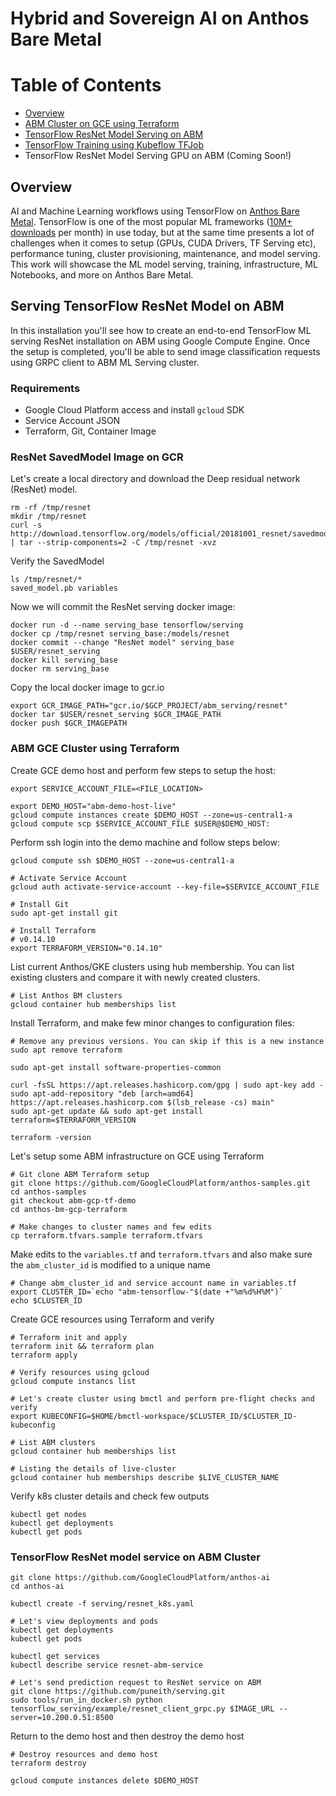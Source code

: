# Hybrid and Sovereign AI on Anthos Bare Metal

# Table of Contents

<!-- toc -->
* [Overview](#overview)
* [ABM Cluster on GCE using Terraform](#abm-gce-cluster-using-terraform)
* [TensorFlow ResNet Model Serving on ABM](#serving-tensorflow-resnet-model-on-abm)
* [TensorFlow Training using Kubeflow TFJob](training#tensorflow-mnist-training-on-abm-using-kubeflow-tfjob)
* TensorFlow ResNet Model Serving GPU on ABM (Coming Soon!)

<!-- tocstop -->

## Overview
AI and Machine Learning workflows using TensorFlow on [Anthos Bare Metal](https://cloud.google.com/anthos/clusters/docs/bare-metal/1.6). TensorFlow is one of the most popular ML frameworks ([10M+ downloads](https://pypistats.org/packages/tensorflow) per month) in use today, but at the same time presents a lot of challenges when it comes to setup (GPUs, CUDA Drivers, TF Serving etc), performance tuning, cluster provisioning, maintenance, and model serving. This work will showcase the ML model serving, training, infrastructure, ML Notebooks, and more on Anthos Bare Metal.

## Serving TensorFlow ResNet Model on ABM
In this installation you'll see how to create an end-to-end TensorFlow ML
serving ResNet installation on ABM using Google Compute Engine. Once the setup is completed, you'll be able to send image classification requests using GRPC client to ABM ML Serving
cluster.

### Requirements
 * Google Cloud Platform access and install `gcloud` SDK
 * Service Account JSON
 * Terraform, Git, Container Image

### ResNet SavedModel Image on GCR
Let's create a local directory and download the Deep residual network (ResNet)
model.

```
rm -rf /tmp/resnet
mkdir /tmp/resnet
curl -s http://download.tensorflow.org/models/official/20181001_resnet/savedmodels/resnet_v2_fp32_savedmodel_NHWC_jpg.tar.gz | tar --strip-components=2 -C /tmp/resnet -xvz
```

Verify the SavedModel

```
ls /tmp/resnet/*
saved_model.pb variables
```

Now we will commit the ResNet serving docker image:

```
docker run -d --name serving_base tensorflow/serving
docker cp /tmp/resnet serving_base:/models/resnet
docker commit --change "ResNet model" serving_base $USER/resnet_serving
docker kill serving_base
docker rm serving_base
```

Copy the local docker image to gcr.io

```
export GCR_IMAGE_PATH="gcr.io/$GCP_PROJECT/abm_serving/resnet"
docker tar $USER/resnet_serving $GCR_IMAGE_PATH
docker push $GCR_IMAGEPATH
```


### ABM GCE Cluster using Terraform
Create GCE demo host and perform few steps to setup the host:

```
export SERVICE_ACCOUNT_FILE=<FILE_LOCATION>

export DEMO_HOST="abm-demo-host-live"
gcloud compute instances create $DEMO_HOST --zone=us-central1-a
gcloud compute scp $SERVICE_ACCOUNT_FILE $USER@$DEMO_HOST:
```


Perform ssh login into the demo machine and follow steps below:

```
gcloud compute ssh $DEMO_HOST --zone=us-central1-a

# Activate Service Account
gcloud auth activate-service-account --key-file=$SERVICE_ACCOUNT_FILE

# Install Git
sudo apt-get install git

# Install Terraform
# v0.14.10
export TERRAFORM_VERSION="0.14.10"
```

List current Anthos/GKE clusters using hub membership. You can list existing
clusters and compare it with newly created clusters.

```
# List Anthos BM clusters
gcloud container hub memberships list
```

Install Terraform, and make few minor changes to configuration files:

```
# Remove any previous versions. You can skip if this is a new instance
sudo apt remove terraform

sudo apt-get install software-properties-common

curl -fsSL https://apt.releases.hashicorp.com/gpg | sudo apt-key add -
sudo apt-add-repository "deb [arch=amd64] https://apt.releases.hashicorp.com $(lsb_release -cs) main"
sudo apt-get update && sudo apt-get install terraform=$TERRAFORM_VERSION

terraform -version
```

Let's setup some ABM infrastructure on GCE using Terraform

```
# Git clone ABM Terraform setup
git clone https://github.com/GoogleCloudPlatform/anthos-samples.git
cd anthos-samples
git checkout abm-gcp-tf-demo
cd anthos-bm-gcp-terraform

# Make changes to cluster names and few edits
cp terraform.tfvars.sample terraform.tfvars
```

Make edits to the `variables.tf` and `terraform.tfvars` and also make sure the
`abm_cluster_id` is modified to a unique name

```
# Change abm_cluster_id and service account name in variables.tf
export CLUSTER_ID=`echo "abm-tensorflow-"$(date +"%m%d%H%M")`
echo $CLUSTER_ID
```

Create GCE resources using Terraform and verify

```
# Terraform init and apply
terraform init && terraform plan
terraform apply

# Verify resources using gcloud
gcloud compute instancs list

# Let's create cluster using bmctl and perform pre-flight checks and verify
export KUBECONFIG=$HOME/bmctl-workspace/$CLUSTER_ID/$CLUSTER_ID-kubeconfig

# List ABM clusters
gcloud container hub memberships list

# Listing the details of live-cluster
gcloud container hub memberships describe $LIVE_CLUSTER_NAME
```

Verify k8s cluster details and check few outputs
```
kubectl get nodes
kubectl get deployments
kubectl get pods
```

### TensorFlow ResNet model service on ABM Cluster

```
git clone https://github.com/GoogleCloudPlatform/anthos-ai
cd anthos-ai

kubectl create -f serving/resnet_k8s.yaml

# Let's view deployments and pods
kubectl get deployments
kubectl get pods

kubectl get services
kubectl describe service resnet-abm-service

# Let's send prediction request to ResNet service on ABM
git clone https://github.com/puneith/serving.git
sudo tools/run_in_docker.sh python tensorflow_serving/example/resnet_client_grpc.py $IMAGE_URL --server=10.200.0.51:8500
```

Return to the demo host and then destroy the demo host

```
# Destroy resources and demo host
terraform destroy

gcloud compute instances delete $DEMO_HOST
```
